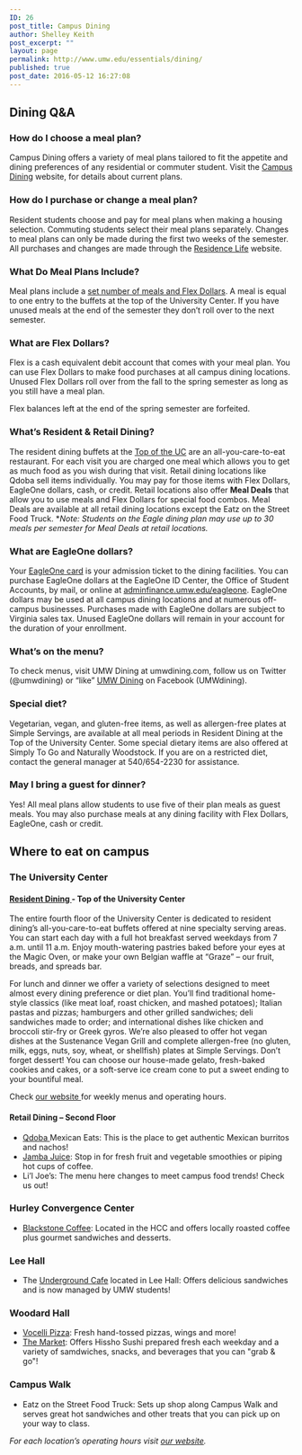```yaml
---
ID: 26
post_title: Campus Dining
author: Shelley Keith
post_excerpt: ""
layout: page
permalink: http://www.umw.edu/essentials/dining/
published: true
post_date: 2016-05-12 16:27:08
---
```

<h2>Dining Q&amp;A</h2>
<h3>How do I choose a meal plan?</h3>
Campus Dining offers a variety of meal plans tailored to fit the appetite and dining preferences of any residential or commuter student. Visit the <a href="https://umw.sodexomyway.com/">Campus Dining</a> website, for details about current plans.
<h3>How do I purchase or change a meal plan?</h3>
Resident students choose and pay for meal plans when making a housing selection. Commuting students select their meal plans separately. Changes to meal plans can only be made during the first two weeks of the semester. All purchases and changes are made through the <a href="http://www.umw.edu/residencelife/on-campus/housing-procedures/meal-plan-information/">Residence Life</a> website.
<h3>What Do Meal Plans Include?</h3>
Meal plans include a <a href="https://umw.sodexomyway.com/my-meal-plan">set number of meals and Flex Dollars</a>. A meal is equal to one entry to the buffets at the top of the University Center. If you have unused meals at the end of the semester they don’t roll over to the next semester.
<h3>What are Flex Dollars?</h3>
Flex is a cash equivalent debit account that comes with your meal plan. You can use Flex Dollars to make food purchases at all campus dining locations. Unused Flex Dollars roll over from the fall to the spring semester as long as you still have a meal plan.

Flex balances left at the end of the spring semester are forfeited.
<h3>What’s Resident &amp; Retail Dining?</h3>
The resident dining buffets at the <a href="https://umw.sodexomyway.com/dining-near-me/top-of-the-uc">Top of the UC</a> are an all-you-care-to-eat restaurant. For each visit you are charged one meal which allows you to get as much food as you wish during that visit. Retail dining locations like Qdoba sell items individually. You may pay for those items with Flex Dollars, EagleOne dollars, cash, or credit. Retail locations also offer <strong>Meal Deals</strong> that allow you to use meals and Flex Dollars for special food combos. Meal Deals are available at all retail dining locations except the Eatz on the Street Food Truck. *<em>Note: Students on the Eagle dining plan may use up to 30 meals per semester for Meal Deals at retail locations.</em>
<h3>What are EagleOne dollars?</h3>
Your <a href="http://adminfinance.umw.edu/eagleone/">EagleOne card</a> is your admission ticket to the dining facilities. You can purchase EagleOne dollars at the EagleOne ID Center, the Office of Student Accounts, by mail, or online at <a href="http://adminfinance.umw.edu/eagleone/">adminfinance.umw.edu/eagleone</a>. EagleOne dollars may be used at all campus dining locations and at numerous off-campus businesses. Purchases made with EagleOne dollars are subject to Virginia sales tax. Unused EagleOne dollars will remain in your account for the duration of your enrollment.
<h3>What’s on the menu?</h3>
To check menus, visit UMW Dining at umwdining.com, follow us on Twitter (@umwdining) or “like” <a href="https://umw.sodexomyway.com/">UMW Dining</a> on Facebook (UMWdining).
<h3>Special diet?</h3>
Vegetarian, vegan, and gluten-free items, as well as allergen-free plates at Simple Servings, are available at all meal periods in Resident Dining at the Top of the University Center. Some special dietary items are also offered at Simply To Go and Naturally Woodstock. If you are on a restricted diet, contact the general manager at 540/654-2230 for assistance.
<h3>May I bring a guest for dinner?</h3>
Yes! All meal plans allow students to use five of their plan meals as guest meals. You may also purchase meals at any dining facility with Flex Dollars, EagleOne, cash or credit.
<h2>Where to eat on campus</h2>
<h3>The University Center</h3>
<h4><a href="https://umw.sodexomyway.com/dining-near-me/top-of-the-uc">Resident Dining </a>- Top of the University Center</h4>
The entire fourth floor of the University Center is dedicated to resident dining’s all-you-care-to-eat buffets offered at nine specialty serving areas. You can start each day with a full hot breakfast served weekdays from 7 a.m. until 11 a.m. Enjoy mouth-watering pastries baked before your eyes at the Magic Oven, or make your own Belgian waffle at “Graze” – our fruit, breads, and spreads bar.

For lunch and dinner we offer a variety of selections designed to meet almost every dining preference or diet plan. You’ll find traditional home-style classics (like meat loaf, roast chicken, and mashed potatoes); Italian pastas and pizzas; hamburgers and other grilled sandwiches; deli sandwiches made to order; and international dishes like chicken and broccoli stir-fry or Greek gyros. We’re also pleased to offer hot vegan dishes at the Sustenance Vegan Grill and complete allergen-free (no gluten, milk, eggs, nuts, soy, wheat, or shellfish) plates at Simple Servings. Don’t forget dessert! You can choose our house-made gelato, fresh-baked cookies and cakes, or a soft-serve ice cream cone to put a sweet ending to your bountiful meal.

Check <a href="https://umw.sodexomyway.com/dining-near-me/top-of-the-uc">our website </a>for weekly menus and operating hours.
<h4>Retail Dining – Second Floor</h4>
<ul>
 	<li><a href="https://umw.sodexomyway.com/dining-near-me/qdoba">Qdoba </a>Mexican Eats: This is the place to get authentic Mexican burritos and nachos!</li>
 	<li><a href="https://umw.sodexomyway.com/dining-near-me/jamba-juice">Jamba Juice</a>: Stop in for fresh fruit and vegetable smoothies or piping hot cups of coffee.</li>
 	<li>Li’l Joe’s: The menu here changes to meet campus food trends! Check us out!</li>
</ul>
<h3>Hurley Convergence Center</h3>
<ul>
 	<li><a href="https://umw.sodexomyway.com/dining-near-me/blackstone">Blackstone Coffee</a>: Located in the HCC and offers locally roasted coffee plus gourmet sandwiches and desserts.</li>
</ul>
<h3>Lee Hall</h3>
<ul>
 	<li>The <a href="https://umw.sodexomyway.com/dining-near-me/the-underground">Underground Cafe</a> located in Lee Hall: Offers delicious sandwiches and is now managed by UMW students!</li>
</ul>
<h3>Woodard Hall</h3>
<ul>
 	<li><a href="https://umw.sodexomyway.com/dining-near-me/vocelli">Vocelli Pizza</a>: Fresh hand-tossed pizzas, wings and more!</li>
 	<li><a href="https://umw.sodexomyway.com/dining-near-me/the-market">The Market</a>: Offers Hissho Sushi prepared fresh each weekday and a variety of samdwiches, snacks, and beverages that you can "grab &amp; go"!</li>
</ul>
<h3>Campus Walk</h3>
<ul>
 	<li>Eatz on the Street Food Truck: Sets up shop along Campus Walk and serves great hot sandwiches and other treats that you can pick up on your way to class.</li>
</ul>
<em>For each location’s operating hours visit <a href="https://umw.sodexomyway.com/">our website</a></em><em>. </em>
